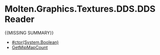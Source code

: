 ﻿  
# Molten.Graphics.Textures.DDS.DDSReader
{{MISSING SUMMARY}}
  
*  [#ctor(System.Boolean)](docs/Molten.Render/Molten/Graphics/Textures/DDS/DDSReader/#ctor.md)  
*  [GetMipMapCount](docs/Molten.Render/Molten/Graphics/Textures/DDS/DDSReader/GetMipMapCount.md)